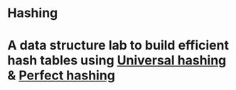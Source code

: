 # Hashing
# A data structure lab to build efficient hash tables using [Universal hashing](https://www.geeksforgeeks.org/introduction-to-universal-hashing-in-data-structure/) & [Perfect hashing](https://www.kindsonthegenius.com/perfect-hashing/)
